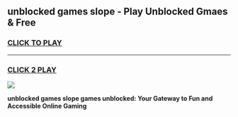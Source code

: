 
## unblocked games slope - Play Unblocked Gmaes & Free
<h3>
<a href="https://premium.freeplayer.one?title=unblocked_games_slope&ref=20F">CLICK TO PLAY</a></h3>
<hr>

<h3>
<a href="https://premium.freeplayer.one?title=unblocked_games_slope&ref=20F">CLICK 2 PLAY</a>
  
</h3>

<a href="https://premium.freeplayer.one?title=unblocked_games_slope&ref=20F/"><img src="https://clearcache.store/games.png"></a>


**unblocked games slope games unblocked: Your Gateway to Fun and Accessible Online Gaming**
